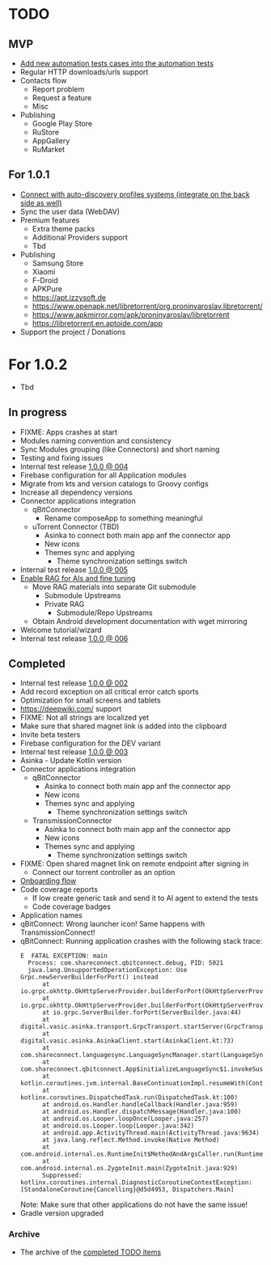 # TODO

## MVP

- [Add new automation tests cases into the automation tests](./Tasks/003%20New%20automation%20tests%20to%20add/TASK.md)
- Regular HTTP downloads/urls support
- Contacts flow
  - Report problem
  - Request a feature
  - Misc
- Publishing
  - Google Play Store
  - RuStore
  - AppGallery
  - RuMarket

## For 1.0.1

- [Connect with auto-discovery profiles systems (integrate on the back side as well)](./Tasks/004%20Auto-discovery%20profiles%20systems/TASK.md) 
- Sync the user data (WebDAV)
- Premium features
  - Extra theme packs
  - Additional Providers support
  - Tbd
- Publishing
  - Samsung Store
  - Xiaomi
  - F-Droid
  - APKPure
  - https://apt.izzysoft.de
  - https://www.openapk.net/libretorrent/org.proninyaroslav.libretorrent/
  - https://www.apkmirror.com/apk/proninyaroslav/libretorrent
  - https://libretorrent.en.aptoide.com/app
- Support the project / Donations

# For 1.0.2

- Tbd
  
## In progress

- FIXME: Apps crashes at start
- Modules naming convention and consistency
- Sync Modules grouping (like Connectors) and short naming
- Testing and fixing issues
- Internal test release [1.0.0 @ 004](./Changes/1.0.0/004.md)
- Firebase configuration for all Application modules
- Migrate from kts and version catalogs to Groovy configs
- Increase all dependency versions
- Connector applications integration
  - qBitConnector
    - Rename composeApp to something meaningful
  - uTorrent Connector (TBD)
    - Asinka to connect both main app anf the connector app
    - New icons
    - Themes sync and applying
      - Theme synchronization settings switch
- Internal test release [1.0.0 @ 005](./Changes/1.0.0/005.md)
- [Enable RAG for AIs and fine tuning](./Tasks/001%20RAG%20and%20MCP%20integration/TASK.md)
  - Move RAG materials into separate Git submodule
    - Submodule Upstreams
    - Private RAG
      - Submodule/Repo Upstreams
  - Obtain Android development documentation with wget mirroring
- Welcome tutorial/wizard
- Internal test release [1.0.0 @ 006](./Changes/1.0.0/006.md)

## Completed

- Internal test release [1.0.0 @ 002](./Changes/1.0.0/002.md)
- Add record exception on all critical error catch sports
- Optimization for small screens and tablets
- https://deepwiki.com/ support
- FIXME: Not all strings are localized yet
- Make sure that shared magnet link is added into the clipboard
- Invite beta testers
- Firebase configuration for the DEV variant
- Internal test release [1.0.0 @ 003](./Changes/1.0.0/003.md)
- Asinka - Update Kotlin version
- Connector applications integration
  - qBitConnector
    - Asinka to connect both main app anf the connector app
    - New icons
    - Themes sync and applying
      - Theme synchronization settings switch
  - TransmissionConnector
    - Asinka to connect both main app anf the connector app
    - New icons
    - Themes sync and applying
      - Theme synchronization settings switch
- FIXME: Open shared magnet link on remote endpoint after signing in
  - Connect our torrent controller as an option
- [Onboarding flow](./Tasks/002%20Onboarding/TASK.md)
- Code coverage reports
  - If low create generic task and send it to AI agent to extend the tests
  - Code coverage badges
- Application names
- qBitConnect: Wrong launcher icon! Same happens with TransmissionConnect!
- qBitConnect: Running application crashes with the following stack trace:
  ```
  E  FATAL EXCEPTION: main
    Process: com.shareconnect.qbitconnect.debug, PID: 5021
    java.lang.UnsupportedOperationException: Use Grpc.newServerBuilderForPort() instead
        at io.grpc.okhttp.OkHttpServerProvider.builderForPort(OkHttpServerProvider.java:41)
        at io.grpc.okhttp.OkHttpServerProvider.builderForPort(OkHttpServerProvider.java:25)
        at io.grpc.ServerBuilder.forPort(ServerBuilder.java:44)
        at digital.vasic.asinka.transport.GrpcTransport.startServer(GrpcTransport.kt:54)
        at digital.vasic.asinka.AsinkaClient.start(AsinkaClient.kt:73)
        at com.shareconnect.languagesync.LanguageSyncManager.start(LanguageSyncManager.kt:54)
        at com.shareconnect.qbitconnect.App$initializeLanguageSync$1.invokeSuspend(App.kt:172)
        at kotlin.coroutines.jvm.internal.BaseContinuationImpl.resumeWith(ContinuationImpl.kt:33)
        at kotlinx.coroutines.DispatchedTask.run(DispatchedTask.kt:100)
        at android.os.Handler.handleCallback(Handler.java:959)
        at android.os.Handler.dispatchMessage(Handler.java:100)
        at android.os.Looper.loopOnce(Looper.java:257)
        at android.os.Looper.loop(Looper.java:342)
        at android.app.ActivityThread.main(ActivityThread.java:9634)
        at java.lang.reflect.Method.invoke(Native Method)
        at com.android.internal.os.RuntimeInit$MethodAndArgsCaller.run(RuntimeInit.java:619)
        at com.android.internal.os.ZygoteInit.main(ZygoteInit.java:929)
        Suppressed: kotlinx.coroutines.internal.DiagnosticCoroutineContextException: [StandaloneCoroutine{Cancelling}@d5d4953, Dispatchers.Main]
  ```
  Note: Make sure that other applications do not have the same issue!
- Gradle version upgraded

### Archive

- The archive of the [completed TODO items](./Archive.md)

